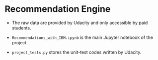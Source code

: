 # Recommendation Engine

* The raw data are provided by Udacity and only accessible by paid students.

* `Recommendations_with_IBM.ipynb` is the main Jupyter notebook of the project.

* `project_tests.py` stores the unit-test codes written by Udacity.